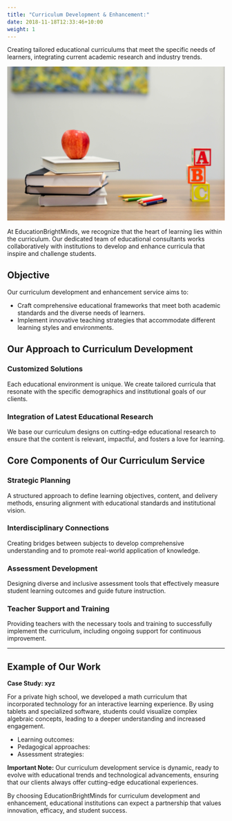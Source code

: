 ```yaml
---
title: "Curriculum Development & Enhancement:"
date: 2018-11-18T12:33:46+10:00
weight: 1
---
```

 Creating tailored educational curriculums that meet the specific needs of learners, integrating current academic research and industry trends.
 
![Accounting Services](/images/curriculum-unsplash.jpeg)

At EducationBrightMinds, we recognize that the heart of learning lies within the curriculum. Our dedicated team of educational consultants works collaboratively with institutions to develop and enhance curricula that inspire and challenge students.

## Objective

Our curriculum development and enhancement service aims to:
- Craft comprehensive educational frameworks that meet both academic standards and the diverse needs of learners.
- Implement innovative teaching strategies that accommodate different learning styles and environments.

## Our Approach to Curriculum Development

### Customized Solutions

Each educational environment is unique. We create tailored curricula that resonate with the specific demographics and institutional goals of our clients.

### Integration of Latest Educational Research

We base our curriculum designs on cutting-edge educational research to ensure that the content is relevant, impactful, and fosters a love for learning.

## Core Components of Our Curriculum Service

### Strategic Planning

A structured approach to define learning objectives, content, and delivery methods, ensuring alignment with educational standards and institutional vision.

### Interdisciplinary Connections

Creating bridges between subjects to develop comprehensive understanding and to promote real-world application of knowledge.

### Assessment Development

Designing diverse and inclusive assessment tools that effectively measure student learning outcomes and guide future instruction.

### Teacher Support and Training

Providing teachers with the necessary tools and training to successfully implement the curriculum, including ongoing support for continuous improvement.

---

## Example of Our Work

**Case Study: xyz**

For a private high school, we developed a math curriculum that incorporated technology for an interactive learning experience. By using tablets and specialized software, students could visualize complex algebraic concepts, leading to a deeper understanding and increased engagement.

- Learning outcomes: 
- Pedagogical approaches:
- Assessment strategies:

**Important Note:** Our curriculum development service is dynamic, ready to evolve with educational trends and technological advancements, ensuring that our clients always offer cutting-edge educational experiences.

By choosing EducationBrightMinds for curriculum development and enhancement, educational institutions can expect a partnership that values innovation, efficacy, and student success.

